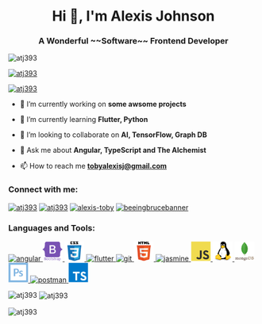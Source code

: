 <h1 align="center">Hi 👋, I'm Alexis Johnson</h1>
<h3 align="center">A Wonderful ~~Software~~ Frontend Developer</h3>

<p align="left"> <img src="https://komarev.com/ghpvc/?username=atj393&label=Profile%20views&color=0e75b6&style=flat" alt="atj393" /> </p>

<p align="left"> <a href="https://github.com/ryo-ma/github-profile-trophy"><img src="https://github-profile-trophy.vercel.app/?username=atj393" alt="atj393" /></a> </p>

<p align="left"> <a href="https://twitter.com/atj393" target="blank"><img src="https://img.shields.io/twitter/follow/atj393?logo=twitter&style=for-the-badge" alt="atj393" /></a> </p>

- 🔭 I’m currently working on **some awsome projects**

- 🌱 I’m currently learning **Flutter, Python**

- 👯 I’m looking to collaborate on **AI, TensorFlow, Graph DB**

- 💬 Ask me about **Angular, TypeScript and The Alchemist**

- 📫 How to reach me **tobyalexisj@gmail.com**

<h3 align="left">Connect with me:</h3>
<p align="left">
<a href="https://twitter.com/atj393" target="blank"><img align="center" src="https://raw.githubusercontent.com/rahuldkjain/github-profile-readme-generator/master/src/images/icons/Social/twitter.svg" alt="atj393" height="30" width="40" /></a>
<a href="https://linkedin.com/in/atj393" target="blank"><img align="center" src="https://raw.githubusercontent.com/rahuldkjain/github-profile-readme-generator/master/src/images/icons/Social/linked-in-alt.svg" alt="atj393" height="30" width="40" /></a>
<a href="https://stackoverflow.com/users/alexis-toby" target="blank"><img align="center" src="https://raw.githubusercontent.com/rahuldkjain/github-profile-readme-generator/master/src/images/icons/Social/stack-overflow.svg" alt="alexis-toby" height="30" width="40" /></a>
<a href="https://instagram.com/beeingbrucebanner" target="blank"><img align="center" src="https://raw.githubusercontent.com/rahuldkjain/github-profile-readme-generator/master/src/images/icons/Social/instagram.svg" alt="beeingbrucebanner" height="30" width="40" /></a>
</p>

<h3 align="left">Languages and Tools:</h3>
<p align="left"> <a href="https://angular.io" target="_blank" rel="noreferrer"> <img src="https://angular.io/assets/images/logos/angular/angular.svg" alt="angular" width="40" height="40"/> </a> <a href="https://getbootstrap.com" target="_blank" rel="noreferrer"> <img src="https://raw.githubusercontent.com/devicons/devicon/master/icons/bootstrap/bootstrap-plain-wordmark.svg" alt="bootstrap" width="40" height="40"/> </a> <a href="https://www.w3schools.com/css/" target="_blank" rel="noreferrer"> <img src="https://raw.githubusercontent.com/devicons/devicon/master/icons/css3/css3-original-wordmark.svg" alt="css3" width="40" height="40"/> </a> <a href="https://flutter.dev" target="_blank" rel="noreferrer"> <img src="https://www.vectorlogo.zone/logos/flutterio/flutterio-icon.svg" alt="flutter" width="40" height="40"/> </a> <a href="https://git-scm.com/" target="_blank" rel="noreferrer"> <img src="https://www.vectorlogo.zone/logos/git-scm/git-scm-icon.svg" alt="git" width="40" height="40"/> </a> <a href="https://www.w3.org/html/" target="_blank" rel="noreferrer"> <img src="https://raw.githubusercontent.com/devicons/devicon/master/icons/html5/html5-original-wordmark.svg" alt="html5" width="40" height="40"/> </a> <a href="https://jasmine.github.io/" target="_blank" rel="noreferrer"> <img src="https://www.vectorlogo.zone/logos/jasmine/jasmine-icon.svg" alt="jasmine" width="40" height="40"/> </a> <a href="https://developer.mozilla.org/en-US/docs/Web/JavaScript" target="_blank" rel="noreferrer"> <img src="https://raw.githubusercontent.com/devicons/devicon/master/icons/javascript/javascript-original.svg" alt="javascript" width="40" height="40"/> </a> <a href="https://www.linux.org/" target="_blank" rel="noreferrer"> <img src="https://raw.githubusercontent.com/devicons/devicon/master/icons/linux/linux-original.svg" alt="linux" width="40" height="40"/> </a> <a href="https://www.mongodb.com/" target="_blank" rel="noreferrer"> <img src="https://raw.githubusercontent.com/devicons/devicon/master/icons/mongodb/mongodb-original-wordmark.svg" alt="mongodb" width="40" height="40"/> </a> <a href="https://www.photoshop.com/en" target="_blank" rel="noreferrer"> <img src="https://raw.githubusercontent.com/devicons/devicon/master/icons/photoshop/photoshop-line.svg" alt="photoshop" width="40" height="40"/> </a> <a href="https://postman.com" target="_blank" rel="noreferrer"> <img src="https://www.vectorlogo.zone/logos/getpostman/getpostman-icon.svg" alt="postman" width="40" height="40"/> </a> <a href="https://www.typescriptlang.org/" target="_blank" rel="noreferrer"> <img src="https://raw.githubusercontent.com/devicons/devicon/master/icons/typescript/typescript-original.svg" alt="typescript" width="40" height="40"/> </a> </p>

<p><img align="left" src="https://github-readme-stats.vercel.app/api/top-langs?username=atj393&show_icons=true&locale=en&layout=compact" alt="atj393" /></p>

<p>&nbsp;<img align="center" src="https://github-readme-stats.vercel.app/api?username=atj393&show_icons=true&locale=en" alt="atj393" /></p>

<p><img align="center" src="https://github-readme-streak-stats.herokuapp.com/?user=atj393&" alt="atj393" /></p>
